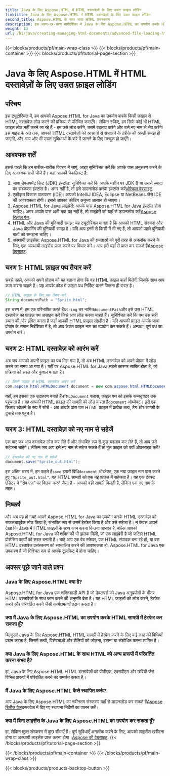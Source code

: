 ```yaml
---
title: Java के लिए Aspose.HTML में HTML दस्तावेज़ों के लिए उन्नत फ़ाइल लोडिंग
linktitle: Java के लिए Aspose.HTML में HTML दस्तावेज़ों के लिए उन्नत फ़ाइल लोडिंग
second_title: Aspose.HTML के साथ जावा HTML प्रसंस्करण
description: इस चरण-दर-चरण मार्गदर्शिका में Java के लिए Aspose.HTML का उपयोग करके HTML दस्तावेज़ों को लोड, हेरफेर और सहेजना सीखें। अपने Java प्रोजेक्ट में उन्नत HTML प्रोसेसिंग अनलॉक करें।
weight: 13
url: /hi/java/creating-managing-html-documents/advanced-file-loading-html-documents/
---
```


{{< blocks/products/pf/main-wrap-class >}}
{{< blocks/products/pf/main-container >}}
{{< blocks/products/pf/tutorial-page-section >}}

# Java के लिए Aspose.HTML में HTML दस्तावेज़ों के लिए उन्नत फ़ाइल लोडिंग

## परिचय
इस ट्यूटोरियल में, हम आपको Aspose.HTML for Java का उपयोग करके किसी फ़ाइल से HTML दस्तावेज़ लोड करने की प्रक्रिया से परिचित कराएँगे। लेकिन रुकिए, हम सिर्फ़ कोई भी HTML फ़ाइल लोड नहीं करने जा रहे हैं - हम उसे लोड करेंगे, उसमें बदलाव करेंगे और उसे नए नाम से सेव करेंगे! इस गाइड के अंत तक, आपको HTML दस्तावेज़ों को आसानी से संभालने के तरीके की अच्छी समझ हो जाएगी, और आप और भी उन्नत सुविधाओं के बारे में जानने के लिए उत्सुक हो जाएँगे।
## आवश्यक शर्तें
इससे पहले कि हम बारीक-बारीक विवरण में जाएं, आइए सुनिश्चित करें कि आपके पास अनुसरण करने के लिए आवश्यक सभी चीजें हैं। यहां आपकी चेकलिस्ट है:
1.  जावा डेवलपमेंट किट (JDK) इंस्टॉल: सुनिश्चित करें कि आपके मशीन पर JDK 8 या उससे ज़्यादा का संस्करण इंस्टॉल है। अगर नहीं है, तो इसे डाउनलोड करके इंस्टॉल करें[ओरेकल वेबसाइट](https://www.oracle.com/java/technologies/javase-downloads.html).
2. एकीकृत विकास वातावरण (IDE): आपको IntelliJ IDEA, Eclipse या NetBeans जैसे IDE की आवश्यकता होगी। इससे आपका कोडिंग अनुभव आसान हो जाएगा।
3.  Aspose.HTML for Java लाइब्रेरी: आपके पास Aspose.HTML for Java इंस्टॉल होना चाहिए। अगर आपके पास अभी तक यह नहीं है, तो लाइब्रेरी को यहाँ से डाउनलोड करें[Aspose रिलीज़ पेज](https://releases.aspose.com/html/java/).
4. HTML और Java की बुनियादी समझ: यह ट्यूटोरियल मानता है कि आपको HTML संरचना और Java प्रोग्रामिंग की बुनियादी समझ है। यदि आप इनमें से किसी में भी नए हैं, तो आपको पहले बुनियादी बातों को समझना चाहिए।
5.  अस्थायी लाइसेंस: Aspose.HTML for Java की क्षमताओं को पूरी तरह से अनलॉक करने के लिए, एक अस्थायी लाइसेंस प्राप्त करने पर विचार करें। आप इसे यहाँ से प्राप्त कर सकते हैं[Aspose वेबसाइट](https://purchase.aspose.com/temporary-license/).

## चरण 1: HTML फ़ाइल पथ तैयार करें
सबसे पहले, आपको अपने प्रोग्राम को यह बताना होगा कि वह HTML फ़ाइल कहाँ मिलेगी जिसके साथ आप काम करना चाहते हैं। यह आपके कोड में फ़ाइल पथ निर्दिष्ट करने जितना ही सरल है।
```java
// HTML फ़ाइल के लिए पथ तैयार करें
String documentPath = "Sprite.html";
```
 इस चरण में, हम एक परिभाषित करते हैं`String` चर नामित`documentPath`और इसे उस HTML दस्तावेज़ का फ़ाइल पथ असाइन करें जिसे आप लोड करना चाहते हैं। सुनिश्चित करें कि पथ उस सही स्थान की ओर इंगित करता है जहाँ आपकी HTML फ़ाइल संग्रहीत है। यदि आपकी फ़ाइल आपके जावा प्रोग्राम के समान निर्देशिका में है, तो आप केवल फ़ाइल नाम का उपयोग कर सकते हैं। अन्यथा, पूर्ण पथ का उपयोग करें।
## चरण 2: HTML दस्तावेज़ को आरंभ करें
अब जब आपको अपनी फ़ाइल का पथ मिल गया है, तो अब HTML दस्तावेज़ को अपने प्रोग्राम में लोड करने का समय आ गया है। यहीं पर Aspose.HTML for Java सबसे कारगर साबित होता है, जो प्रक्रिया को सरल और कुशल बनाता है।
```java
// किसी फ़ाइल से HTML दस्तावेज़ आरंभ करें
com.aspose.html.HTMLDocument document = new com.aspose.html.HTMLDocument(documentPath);
```
 यहाँ, हम इसका एक उदाहरण बनाते हैं`HTMLDocument` क्लास, फ़ाइल पथ को इसके कन्स्ट्रक्टर तक पहुंचाता है। यह आपकी HTML फ़ाइल की सामग्री को लोड करता है`document` ऑब्जेक्ट। इसे एक किताब खोलने के रूप में सोचें - अब आपके पास उस HTML फ़ाइल में प्रत्येक तत्व, टैग और सामग्री के टुकड़े तक पहुंच है।
## चरण 3: HTML दस्तावेज़ को नए नाम से सहेजें
एक बार जब आप दस्तावेज़ लोड कर लेते हैं और संभावित रूप से कुछ बदलाव कर लेते हैं, तो आप उसे सहेजना चाहेंगे। लेकिन जब आप इसे नए नाम से सहेज सकते हैं तो मूल फ़ाइल को क्यों ओवरराइट करें?
```java
// दस्तावेज़ को नए नाम से सहेजें
document.save("Sprite_out.html");
```
 इस अंतिम चरण में, हम कहते हैं`save` हमारी विधि`document` ऑब्जेक्ट, एक नया फ़ाइल नाम पास करते हुए,`"Sprite_out.html"`. यह HTML सामग्री को एक नई फ़ाइल में सहेजता है। यह एक टेक्स्ट एडिटर में “सेव एज़” पर क्लिक करने जैसा है - आपको वही सामग्री मिलती है, लेकिन एक नए नाम के तहत।
## निष्कर्ष
और अब यह हो गया! आपने Aspose.HTML for Java का उपयोग करके HTML दस्तावेज़ को सफलतापूर्वक लोड किया है, संभावित रूप से उसमें हेरफेर किया है और उसे सहेजा है। न केवल आपने देखा कि Java में HTML फ़ाइलों के साथ काम करना कितना आसान है, बल्कि आपको Aspose.HTML for Java की शक्ति की भी झलक मिली, जो एक लाइब्रेरी है जो जटिल HTML प्रोसेसिंग कार्यों को सरल बनाती है।
चाहे आप एक वेब स्क्रैपर, एक HTML संपादक बना रहे हों, या बस HTML दस्तावेज़ प्रसंस्करण को स्वचालित करने की आवश्यकता हो, Aspose.HTML for Java एक उपकरण है जो निश्चित रूप से आपके टूलकिट में होना चाहिए।
## अक्सर पूछे जाने वाले प्रश्न
### Java के लिए Aspose.HTML क्या है?
Aspose.HTML for Java एक शक्तिशाली API है जो डेवलपर्स को Java अनुप्रयोगों के भीतर HTML दस्तावेज़ों के साथ काम करने की अनुमति देता है। यह HTML फ़ाइलों को लोड करने, हेरफेर करने और परिवर्तित करने जैसी कार्यक्षमताएँ प्रदान करता है।
### क्या मैं Java के लिए Aspose.HTML का उपयोग करके HTML सामग्री में हेरफेर कर सकता हूँ?
बिल्कुल! Java के लिए Aspose.HTML HTML सामग्री में हेरफेर करने के लिए कई तरह की विधियाँ प्रदान करता है, जिसमें तत्वों, विशेषताओं और शैलियों को जोड़ना, हटाना या संशोधित करना शामिल है।
### क्या Java के लिए Aspose.HTML के साथ HTML को अन्य प्रारूपों में परिवर्तित करना संभव है?
हां, Java के लिए Aspose.HTML HTML दस्तावेज़ों को पीडीएफ, एक्सपीएस और छवियों जैसे विभिन्न प्रारूपों में परिवर्तित करने का समर्थन करता है।
### मैं Java के लिए Aspose.HTML कैसे स्थापित करूं?
 आप Java के लिए Aspose.HTML का नवीनतम संस्करण यहाँ से डाउनलोड कर सकते हैं[Aspose रिलीज़ पेज](https://releases.aspose.com/html/java/)दस्तावेज़ में दिए गए स्थापना निर्देशों का पालन करें।
### क्या मैं बिना लाइसेंस के Java के लिए Aspose.HTML का उपयोग कर सकता हूँ?
 हां, लेकिन मुफ़्त संस्करण में कुछ सीमाएँ हैं। पूर्ण सुविधाएँ अनलॉक करने के लिए, आपको लाइसेंस खरीदना होगा या अस्थायी लाइसेंस प्राप्त करना होगा।[Aspose की वेबसाइट](https://purchase.aspose.com/temporary-license/).
{{< /blocks/products/pf/tutorial-page-section >}}

{{< /blocks/products/pf/main-container >}}
{{< /blocks/products/pf/main-wrap-class >}}

{{< blocks/products/products-backtop-button >}}
